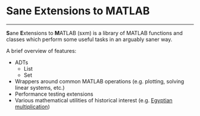 # Sane Extensions to MATLAB #
---

**S**ane **E**xtensions to **M**ATLAB (sxm) is a library of MATLAB functions and classes which perform some useful tasks in an arguably saner way.

A brief overview of features:

 - ADTs
	 - List
	 - Set
 - Wrappers around common MATLAB operations (e.g. plotting, solving linear systems, etc.)
 - Performance testing extensions
 - Various mathematical utilities of historical interest (e.g. [Egyptian multiplication](https://en.wikipedia.org/wiki/Ancient_Egyptian_multiplication))


